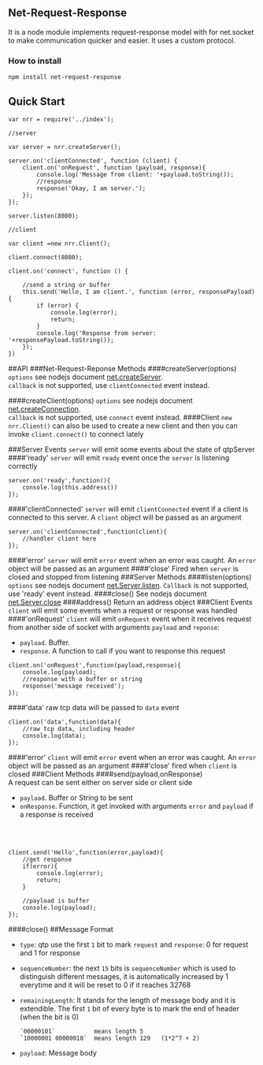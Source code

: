 
## Net-Request-Response

It is a node module implements request-response model with for net.socket to make communication quicker and easier. It uses a custom protocol.

### How to install

`npm install net-request-response`

## Quick Start
	var nrr = require('../index');

	//server

	var server = nrr.createServer();

	server.on('clientConnected', function (client) {
    	client.on('onRequest', function (payload, response){
        	console.log('Message from client: '+payload.toString());
        	//response
        	response('Okay, I am server.');
    	});
	});
	
	server.listen(8080);
	
	//client
	
	var client =new nrr.Client();
	
	client.connect(8080);

	client.on('connect', function () {

    	//send a string or buffer
    	this.send('Hello, I am client.', function (error, responsePayload){
        	if (error) {
            	console.log(error);
            	return;
        	}
        	console.log('Response from server: '+responsePayload.toString());
    	});
	})

##API
###Net-Request-Reponse Methods
####createServer(options)
`options` see nodejs document [net.createServer](https://nodejs.org/api/all.html#all_net_createserver_options_connectionlistener).  
`callback` is not supported, use `clientConnected` event instead.


####createClient(options)
`options` see nodejs document [net.createConnection](https://nodejs.org/api/all.html#all_net_createconnection_options_connectionlistener).  
`callback` is not supported, use `connect` event instead.
####Client
`new nrr.Client()` can also be used to create a new client and then you can invoke `client.connect()` to connect lately

###Server Events
`server` will emit some events about the state of qtpServer
####'ready'
`server` will emit `ready` event once the `server` is listening correctly  
 							
 	server.on('ready',function(){
 		console.log(this.address())
 	});
####'clientConnected'
`server` will emit `clientConnected` event if a client is connected to this server. A `client` object will be passed as an argument

	server.on('clientConnected',function(client){
 		//handler client here
 	});
 	
####'error'
`server` will emit `error` event when an error was caught. An `error` object will be passed as an argument
####'close'
Fired when `server` is closed and stopped from listening
###Server Methods
####listen(options)
`options` see nodejs document [net.Server.listen](https://nodejs.org/api/all.html#all_server_listen_port_host_backlog_callback). `Callback` is not supported, use 'ready' event instead.
####close()
See nodejs document [net.Server.close](https://nodejs.org/api/all.html#all_server_close_callback)
####address()
Return an address object
###Client Events
`client` will emit some events when a request or response was handled
####'onRequest'
`client` will emit `onRequest` event when it receives request from another side of socket with arguments `payload` and `reponse`:

* `payload`. Buffer.
* `response`. A function to call if you want to response this request

<b></b> 

	client.on('onRequest',function(payload,response){
		console.log(payload);
		//response with a buffer or string
		response('message received');
	});
 		
####'data'
raw tcp data will be passed to `data` event

	client.on('data',function(data){
		//raw tcp data, including header
 		console.log(data);
 	});
 	
####'error'
`client` will emit `error` event when an error was caught. An `error` object will be passed as an argument
####'close'
fired when `client` is closed
###Client Methods
####send(payload,onResponse)  
A request can be sent either on server side or client side

* `payload`. Buffer or String to be sent
* `onResponse`. Function, it get invoked with arguments `error` and `payload` if a response is received  

<br></br>

	client.send('Hello',function(error,payload){
    	//get response
    	if(error){
    		console.log(error);
    		return;
    	}
    		
    	//payload is buffer
    	console.log(payload);
	});
####close()
##Message Format
* `type`: qtp use the first `1` bit to mark `request` and `response`: 0 for request and 1 for response
* `sequenceNumber`: the next `15` bits is `sequenceNumber` which is used to distinguish different messages, it is automatically increased by 1 everytime and it will be reset to 0 if it reaches 32768
* `remainingLength`: It stands for the length of message body and it is extendible. The first `1` bit of every byte is to mark the end of header (when the bit is 0) 
      
      `00000101`           means length 5
      `10000001 00000010`  means length 129   (1*2^7 + 2)
* `payload`: Message body

